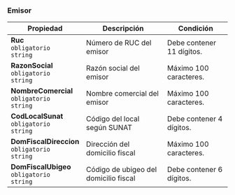 ### Emisor

| Propiedad                                               | Descripción                           | **Condición**             |
| ------------------------------------------------------- | ------------------------------------- | ------------------------- |
| **Ruc**  <br>`obligatorio`  <br>`string`                | Número de RUC del emisor              | Debe contener 11 dígitos. |
| **RazonSocial**  <br>`obligatorio`  <br>`string`        | Razón social del emisor               | Máximo 100 caracteres.    |
| **NombreComercial**  <br>`obligatorio`  <br>`string`    | Nombre comercial del emisor           | Máximo 100 caracteres.    |
| **CodLocalSunat**  <br>`obligatorio`  <br>`string`      | Código del local según SUNAT          | Debe contener 4 dígitos.  |
| **DomFiscalDireccion**  <br>`obligatorio`  <br>`string` | Dirección del domicilio fiscal        | Máximo 100 caracteres.    |
| **DomFiscalUbigeo**  <br>`obligatorio`  <br>`string`    | Código de ubigeo del domicilio fiscal | Debe contener 6 dígitos.  |